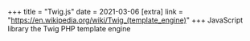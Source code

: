 +++
title = "Twig.js"
date = 2021-03-06
[extra]
link = "https://en.wikipedia.org/wiki/Twig_(template_engine)"
+++
JavaScript library the Twig PHP template engine

